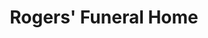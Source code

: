 ---
title: "Rogers' Funeral Home"
url: /new-lebanon/rogers-funeral-home/
shop: funeral directors
---